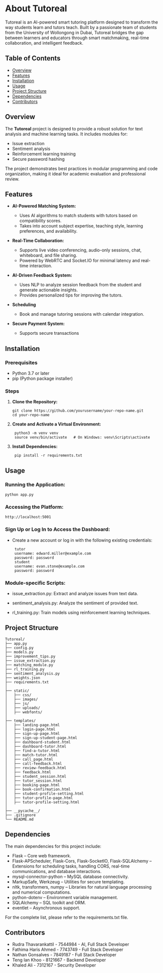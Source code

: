 # About Tutoreal

Tutoreal is an AI-powered smart tutoring platform designed to transform the way students learn and tutors teach. Built by a passionate team of students from the University of Wollongong in Dubai, Tutoreal bridges the gap between learners and educators through smart matchmaking, real-time collaboration, and intelligent feedback.

## Table of Contents

- [Overview](#overview)
- [Features](#features)
- [Installation](#installation)
- [Usage](#usage)
- [Project Structure](#project-structure)
- [Dependencies](#dependencies)
- [Contributors](#contributors)

## Overview

The **Tutoreal** project is designed to provide a robust solution for text analysis and machine learning tasks. It includes modules for:
- Issue extraction
- Sentiment analysis
- Reinforcement learning training
- Secure password hashing

The project demonstrates best practices in modular programming and code organization, making it ideal for academic evaluation and professional review.

## Features

- **AI-Powered Matching System:**  
   - Uses AI algorithms to match students with tutors based on compatibility scores.
   - Takes into account subject expertise, teaching style, learning preferences, and availability.

- **Real-Time Collaboration:**  
   - Supports live video conferencing, audio-only sessions, chat, whiteboard, and file sharing.
   - Powered by WebRTC and Socket.IO for minimal latency and real-time interaction.

- **AI-Driven Feedback System:**  
   - Uses NLP to analyze session feedback from the student and generate actionable insights.
   - Provides personalized tips for improving the tutors.

- **Scheduling**  
   - Book and manage tutoring sessions with calendar integration.
     
- **Secure Payment System:**
   - Supports secure transactions

## Installation

### Prerequisites

- Python 3.7 or later
- pip (Python package installer)

### Steps

1. **Clone the Repository:**

   ```
   git clone https://github.com/yourusername/your-repo-name.git
   cd your-repo-name

2. **Create and Activate a Virtual Environment:**

   ```
    python3 -m venv venv
    source venv/bin/activate   # On Windows: venv\Scripts\activate

3. **Install Dependencies:**

   ```
    pip install -r requirements.txt

## Usage

### Running the Application:

    python app.py

### Accessing the Platform:

    http://localhost:5001

### Sign Up or Log In to Access the Dashboard:

 -  Create a new account or log in with the following existing credentials:

         tutor
         username: edward.miller@example.com
         password: password
         student
         username: evan.stone@example.com
         password: password

### Module-specific Scripts:

 - issue_extraction.py: Extract and analyze issues from text data.

 - sentiment_analysis.py: Analyze the sentiment of provided text.

 - rl_training.py: Train models using reinforcement learning techniques.


## Project Structure
```
Tutoreal/
├── app.py                   
├── config.py   
├── models.py
├── improvement_tips.py      
├── issue_extraction.py    
├── matching_module.py       
├── rl_training.py         
├── sentiment_analysis.py   
├── weights.json         
├── requirements.txt    
│
├── static/             
│   ├── css/                  
│   ├── images/        
│   ├── js/
│   ├── uploads/     
│   ├── webfonts/     
│
├── templates/           
│   ├── landing-page.html  
│   ├── login-page.html    
│   ├── sign-up-page.html   
│   ├── sign-up-student-page.html   
│   ├── dashboard-student.html 
│   ├── dashboard-tutor.html 
│   ├── find-a-tutor.html    
│   ├── match-tutor.html    
│   ├── call_page.html 
│   ├── call-feedback.html 
│   ├── review-feedback.html
│   ├── feedback.html
│   ├── student_session.html
│   ├── tutor_session.html
│   ├── booking-page.html
│   ├── book-confirmation.html
│   ├── student-profile-setting.html
│   ├── tutor-profile-page.html
│   ├── tutor-profile-setting.html
│
├── __pycache__/            
├── .gitignore            
└── README.md  
```

## Dependencies
The main dependencies for this project include:

 - Flask – Core web framework.
 - Flask-APScheduler, Flask-Cors, Flask-SocketIO, Flask-SQLAlchemy – Extensions for scheduling tasks, handling CORS, real-time communications, and database interactions.
 - mysql-connector-python – MySQL database connectivity.
 - MarkupSafe, Werkzeug – Utilities for secure templating.
 - nltk, transformers, numpy – Libraries for natural language processing and numerical computations.
 - python-dotenv – Environment variable management.
 - SQLAlchemy – SQL toolkit and ORM.
 - eventlet – Asynchronous support.

For the complete list, please refer to the requirements.txt file.

## Contributors
 - Rudra Thavarankattil - 7544984 - AI, Full Stack Developer
 - Fathima Haris Ahmed - 7743749 - Full Stack Developer
 - Nathan Gonsalves - 7849187 - Full Stack Developer
 - Teng Ian Khoo - 8121667 - Backend Developer
 - Khaled Ali - 7312167 - Security Developer

